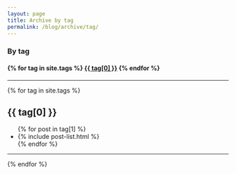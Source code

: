 ```yaml
---
layout: page
title: Archive by tag
permalink: /blog/archive/tag/
---
```


<h3>By tag</h3>
<nav>
  <h4>{% for tag in site.tags %}
    <a href="#{{ tag[0] | slugify }}" class="post-tag">{{ tag[0] }}</a>
      {% endfor %}</h4>
</nav>

<hr>

{% for tag in site.tags %}
<h2 id="{{ tag[0] | slugify }}">{{ tag[0] }}</h2>
<ul class="related-posts" aria-label="posts classified under {{ tag[0] }}">
  {% for post in tag[1] %}
  <li class="archive-posts">
    {% include post-list.html %}
  </li>
  {% endfor %}
</ul>
<hr>
{% endfor %}